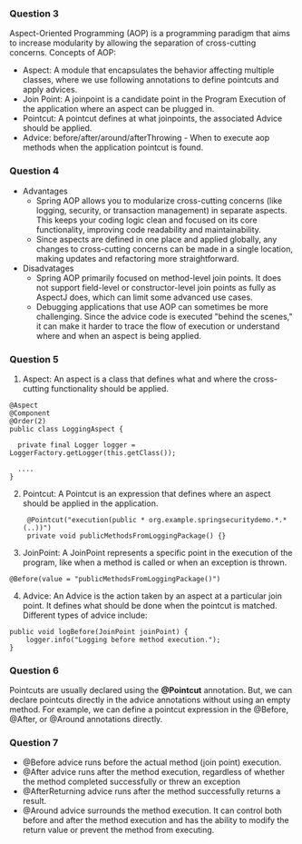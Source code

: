 ### Question 3
Aspect-Oriented Programming (AOP) is a programming paradigm that aims to increase modularity by allowing the separation of cross-cutting concerns.
Concepts of AOP:
* Aspect: A module that encapsulates the behavior affecting multiple classes, where we use following annotations to define pointcuts and apply advices.
* Join Point: A joinpoint is a candidate point in the Program Execution of the application where an aspect can be plugged in.
* Pointcut: A pointcut defines at what joinpoints, the associated Advice should be applied.
* Advice: before/after/around/afterThrowing - When to execute aop methods when the application pointcut is found.

### Question 4
* Advantages
  * Spring AOP allows you to modularize cross-cutting concerns (like logging, security, or transaction management) in separate aspects. This keeps your coding logic clean and focused on its core functionality, improving code readability and maintainability.
  * Since aspects are defined in one place and applied globally, any changes to cross-cutting concerns can be made in a single location, making updates and refactoring more straightforward.
* Disadvatages
  * Spring AOP primarily focused on method-level join points. It does not support field-level or constructor-level join points as fully as AspectJ does, which can limit some advanced use cases.
  * Debugging applications that use AOP can sometimes be more challenging. Since the advice code is executed "behind the scenes," it can make it harder to trace the flow of execution or understand where and when an aspect is being applied.
### Question 5
1. Aspect: An aspect is a class that defines what and where the cross-cutting functionality should be applied.
  ```
  @Aspect
  @Component
  @Order(2)
  public class LoggingAspect {

    private final Logger logger = LoggerFactory.getLogger(this.getClass());

    ....
  }
  ```
2. Pointcut: A Pointcut is an expression that defines where an aspect should be applied in the application.
   ```
    @Pointcut("execution(public * org.example.springsecuritydemo.*.*(..))")
    private void publicMethodsFromLoggingPackage() {}
   ```
3. JoinPoint: A JoinPoint represents a specific point in the execution of the program, like when a method is called or when an exception is thrown.
  ```
  @Before(value = "publicMethodsFromLoggingPackage()")
  ```
4. Advice: An Advice is the action taken by an aspect at a particular join point. It defines what should be done when the pointcut is matched. Different types of advice include:
  ```
  public void logBefore(JoinPoint joinPoint) {
      logger.info("Logging before method execution.");
  }
  ```


### Question 6
Pointcuts are usually declared using the **@Pointcut** annotation. But, we can declare pointcuts directly in the advice annotations without using an empty method. For example, we can define a pointcut expression in the @Before, @After, or @Around annotations directly.

### Question 7
* @Before advice runs before the actual method (join point) execution.
* @After advice runs after the method execution, regardless of whether the method completed successfully or threw an exception
* @AfterReturning advice runs after the method successfully returns a result.
* @Around advice surrounds the method execution. It can control both before and after the method execution and has the ability to modify the return value or prevent the method from executing.

